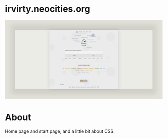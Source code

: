 # irvirty.neocities.org

![page with a light and dark theme and theme settings](/img/github-banner-settings.png) 

# About

Home page and start page, and a little bit about CSS.
